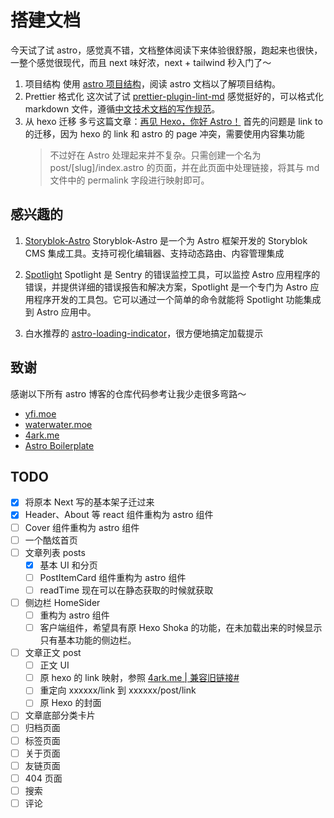 # 搭建文档

今天试了试 astro，感觉真不错，文档整体阅读下来体验很舒服，跑起来也很快，一整个感觉很现代，而且 next 味好浓，next + tailwind 秒入门了～

1. 项目结构
   使用 [astro 项目结构](https://docs.astro.build/zh-cn/basics/project-structure/)，阅读 astro 文档以了解项目结构。
2. Prettier 格式化
   这次试了试 [prettier-plugin-lint-md](https://github.com/lint-md/prettier-plugin) 感觉挺好的，可以格式化 markdown 文件，遵循[中文技术文档的写作规范](https://github.com/ruanyf/document-style-guide)。
3. 从 hexo 迁移
   多亏这篇文章：[再见 Hexo，你好 Astro！](https://4ark.me/posts/2024-03-20-hexo-to-astro/)
   首先的问题是 link to 的迁移，因为 hexo 的 link 和 astro 的 page 冲突，需要使用内容集功能
   > 不过好在 Astro 处理起来并不复杂。只需创建一个名为 post/[slug]/index.astro 的页面，并在此页面中处理链接，将其与 md 文件中的 permalink 字段进行映射即可。

## 感兴趣的

1. [Storyblok-Astro](https://github.com/storyblok/storyblok-astro)
   Storyblok-Astro 是一个为 Astro 框架开发的 Storyblok CMS 集成工具。支持可视化编辑器、支持动态路由、内容管理集成

2. [Spotlight](https://github.com/getsentry/spotlight/blob/main/packages/astro/README.md)
   Spotlight 是 Sentry 的错误监控工具，可以监控 Astro 应用程序的错误，并提供详细的错误报告和解决方案，Spotlight 是一个专门为 Astro 应用程序开发的工具包。它可以通过一个简单的命令就能将 Spotlight 功能集成到 Astro 应用中。

3. 白水推荐的 [astro-loading-indicator](https://github.com/florian-lefebvre/astro-loading-indicator)，很方便地搞定加载提示

## 致谢

感谢以下所有 astro 博客的仓库代码参考让我少走很多弯路～

- [yfi.moe](https://github.com/yy4382/yfi.moe)
- [waterwater.moe](https://github.com/lawvs/lawvs.github.io)
- [4ark.me](https://github.com/gd4Ark/gd4Ark.github.io)
- [Astro Boilerplate](https://github.com/ixartz/Astro-boilerplate)

## TODO

- [x] 将原本 Next 写的基本架子迁过来
- [x] Header、About 等 react 组件重构为 astro 组件
- [ ] Cover 组件重构为 astro 组件
- [ ] 一个酷炫首页
- [ ] 文章列表 posts
  - [x] 基本 UI 和分页
  - [ ] PostItemCard 组件重构为 astro 组件
  - [ ] readTime 现在可以在静态获取的时候就获取
- [ ] 侧边栏 HomeSider
  - [ ] 重构为 astro 组件
  - [ ] 客户端组件，希望具有原 Hexo Shoka 的功能，在未加载出来的时候显示只有基本功能的侧边栏。
- [ ] 文章正文 post
  - [ ] 正文 UI
  - [ ] 原 hexo 的 link 映射，参照 [4ark.me | 兼容旧链接#](https://4ark.me/posts/2024-03-20-hexo-to-astro/#%E5%85%BC%E5%AE%B9%E6%97%A7%E9%93%BE%E6%8E%A5)
  - [ ] 重定向 xxxxxx/link 到 xxxxxx/post/link
  - [ ] 原 Hexo 的封面
- [ ] 文章底部分类卡片
- [ ] 归档页面
- [ ] 标签页面
- [ ] 关于页面
- [ ] 友链页面
- [ ] 404 页面
- [ ] 搜索
- [ ] 评论
